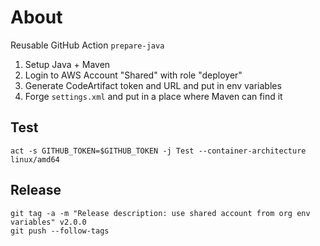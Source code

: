 # About
Reusable GitHub Action `prepare-java`
1. Setup Java + Maven
2. Login to AWS Account "Shared" with role "deployer"
3. Generate CodeArtifact token and URL and put in env variables
4. Forge `settings.xml` and put in a place where Maven can find it

## Test
```shell
act -s GITHUB_TOKEN=$GITHUB_TOKEN -j Test --container-architecture linux/amd64
```

## Release
```shell
git tag -a -m "Release description: use shared account from org env variables" v2.0.0
git push --follow-tags
```
